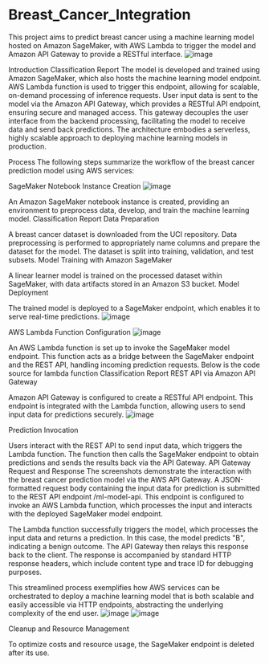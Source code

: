 # Breast_Cancer_Integration
This project aims to predict breast cancer using a machine learning model hosted on Amazon SageMaker, with AWS Lambda to trigger the model and Amazon API Gateway to provide a RESTful interface.
![image](https://github.com/user-attachments/assets/57a36a1a-d641-4d66-b72f-fb59b445c530)

Introduction
Classification Report
The model is developed and trained using Amazon SageMaker, which also hosts the machine learning model endpoint. AWS Lambda function is used to trigger this endpoint, allowing for scalable, on-demand processing of inference requests. User input data is sent to the model via the Amazon API Gateway, which provides a RESTful API endpoint, ensuring secure and managed access. This gateway decouples the user interface from the backend processing, facilitating the model to receive data and send back predictions. The architecture embodies a serverless, highly scalable approach to deploying machine learning models in production.



Process
The following steps summarize the workflow of the breast cancer prediction model using AWS services:

SageMaker Notebook Instance Creation
![image](https://github.com/user-attachments/assets/31ea86c4-273b-4867-804b-332bfeabae8c)


An Amazon SageMaker notebook instance is created, providing an environment to preprocess data, develop, and train the machine learning model.
Classification Report
Data Preparation

A breast cancer dataset is downloaded from the UCI repository.
Data preprocessing is performed to appropriately name columns and prepare the dataset for the model.
The dataset is split into training, validation, and test subsets.
Model Training with Amazon SageMaker

A linear learner model is trained on the processed dataset within SageMaker, with data artifacts stored in an Amazon S3 bucket.
Model Deployment

The trained model is deployed to a SageMaker endpoint, which enables it to serve real-time predictions.
![image](https://github.com/user-attachments/assets/9e476a0f-3f13-4659-871b-620a6e414f8c)


AWS Lambda Function Configuration
![image](https://github.com/user-attachments/assets/f1b31d1a-7ea1-4932-8858-3c7918486b6e)


An AWS Lambda function is set up to invoke the SageMaker model endpoint. This function acts as a bridge between the SageMaker endpoint and the REST API, handling incoming prediction requests. Below is the code source for lambda function
Classification Report
REST API via Amazon API Gateway

Amazon API Gateway is configured to create a RESTful API endpoint. This endpoint is integrated with the Lambda function, allowing users to send input data for predictions securely.
![image](https://github.com/user-attachments/assets/55f2b317-7f45-416b-b5b0-57d054f3590c)

Prediction Invocation

Users interact with the REST API to send input data, which triggers the Lambda function. The function then calls the SageMaker endpoint to obtain predictions and sends the results back via the API Gateway.
API Gateway Request and Response
The screenshots demonstrate the interaction with the breast cancer prediction model via the AWS API Gateway. A JSON-formatted request body containing the input data for prediction is submitted to the REST API endpoint /ml-model-api. This endpoint is configured to invoke an AWS Lambda function, which processes the input and interacts with the deployed SageMaker model endpoint.

The Lambda function successfully triggers the model, which processes the input data and returns a prediction. In this case, the model predicts "B", indicating a benign outcome. The API Gateway then relays this response back to the client. The response is accompanied by standard HTTP response headers, which include content type and trace ID for debugging purposes.

This streamlined process exemplifies how AWS services can be orchestrated to deploy a machine learning model that is both scalable and easily accessible via HTTP endpoints, abstracting the underlying complexity of the end user.
![image](https://github.com/user-attachments/assets/6b71c05b-5788-4a53-bb68-10e5e0cd8b73)
![image](https://github.com/user-attachments/assets/29502d5f-9d8b-49be-a533-90f186e61d10)


Cleanup and Resource Management

To optimize costs and resource usage, the SageMaker endpoint is deleted after its use.
